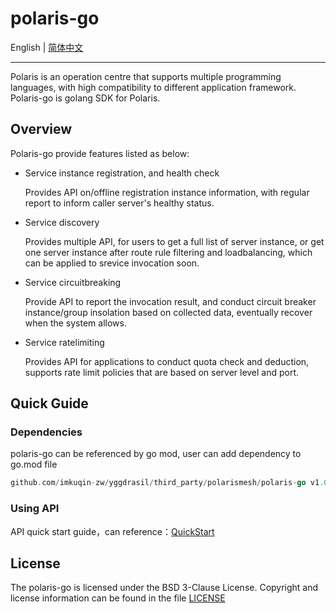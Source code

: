 # polaris-go

English | [简体中文](./README-zh.md) 

---

Polaris is an operation centre that supports multiple programming languages, with high compatibility to different
application framework. Polaris-go is golang SDK for Polaris.

## Overview

Polaris-go provide features listed as below:

- Service instance registration, and health check

  Provides API on/offline registration instance information, with regular report to inform caller server's healthy
  status.

- Service discovery

  Provides multiple API, for users to get a full list of server instance, or get one server instance after route rule
  filtering and loadbalancing, which can be applied to srevice invocation soon.

- Service circuitbreaking

  Provide API to report the invocation result, and conduct circuit breaker instance/group insolation based on collected
  data, eventually recover when the system allows.

- Service ratelimiting

  Provides API for applications to conduct quota check and deduction, supports rate limit policies that are based on
  server level and port.

## Quick Guide

### Dependencies

polaris-go can be referenced by go mod, user can add dependency to go.mod file

```go
github.com/imkuqin-zw/yggdrasil/third_party/polarismesh/polaris-go v1.0.0
```

### Using API

API quick start guide，can reference：[QuickStart](examples/quickstart)

## License

The polaris-go is licensed under the BSD 3-Clause License. Copyright and license information can be found in the
file [LICENSE](LICENSE)